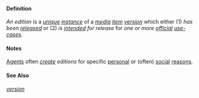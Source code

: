 #### Definition

*An edition* is a *[unique](https://github.com/gcassel/Modular-Organization-Terminology/blob/master/terms/unique.md) [instance](https://github.com/gcassel/Modular-Organization-Terminology/blob/master/terms/instance.md)* of a *[media](https://github.com/gcassel/Modular-Organization-Terminology/blob/master/terms/media.md) [item](https://github.com/gcassel/Modular-Organization-Terminology/blob/master/terms/item.md) [version](https://github.com/gcassel/Modular-Organization-Terminology/blob/master/terms/version.md)* which either (1) *has been [released](https://github.com/gcassel/Modular-Organization-Terminology/blob/master/terms/release.md)* or (2) *is [intended](https://github.com/gcassel/Modular-Organization-Terminology/blob/master/terms/intend.md) for release* for *one or more [official](https://github.com/gcassel/Modular-Organization-Terminology/blob/master/terms/official.md) [use-cases](https://github.com/gcassel/Modular-Organization-Terminology/blob/master/compound-terms/use-case.md)*.

#### Notes

[Agents](https://github.com/gcassel/Modular-Organization-Terminology/blob/master/terms/agent.md) often *[create](https://github.com/gcassel/Modular-Organization-Terminology/blob/master/terms/create.md) editions* for specific [personal](https://github.com/gcassel/Modular-Organization-Terminology/blob/master/terms/personal.md) or (often) [social](https://github.com/gcassel/Modular-Organization-Terminology/blob/master/terms/social.md) [reasons](https://github.com/gcassel/Modular-Organization-Terminology/blob/master/terms/reason.md).

#### See Also

*[version](https://github.com/gcassel/Modular-Organization-Terminology/blob/master/terms/version.md)*
